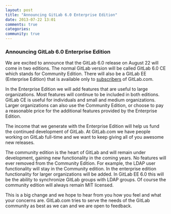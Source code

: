 ```yaml
---
layout: post
title: "Announcing GitLab 6.0 Enterprise Edition"
date: 2013-07-22 13:01
comments: true
categories:
community: true
---
```


### Announcing GitLab 6.0 Enterprise Edition

We are excited to announce that the GitLab 6.0 release on August 22 will come in two editions.
The normal GitLab version will be called GitLab 6.0 CE which stands for Community Edition.
There will also be a GitLab EE (Enterprise Edition) that is available only to [subscribers](http://www.gitlab.com/subscription/) of GitLab.com.

In the Enterprise Edition we will add features that are useful to large organizations.
Most features will continue to be included in both editions.
GitLab CE is useful for individuals and small and medium organizations.
Larger organizations can also use the Community Edition, or choose to pay a reasonable price for the additional features provided by the Enterprise Edition.

The income that we generate with the Enterprise Edition will help us fund the continued development of GitLab.
At GitLab.com we have people working on GitLab full-time and we want to keep giving all of you awesome new releases.

The community edition is the heart of GitLab and will remain under development, gaining new functionality in the coming years.
No features will ever removed from the Community Edition.
For example, the LDAP user functionality will stay in the Community edition.
In the enterprise edition functionality for larger organizations will be added.
In GitLab EE 6.0 this will be the ability to synchronize GitLab groups with LDAP groups.
Of course the community edition will always remain MIT licensed.

This is a big change and we hope to hear from you how you feel and what your concerns are.
GitLab.com tries to serve the needs of the GitLab community as best as we can and we are open to feedback.

